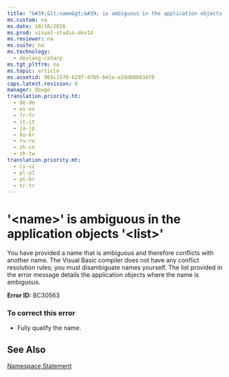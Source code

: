 ```yaml
---
title: "&#39;&lt;name&gt;&#39; is ambiguous in the application objects &#39;&lt;list&gt;&#39;"
ms.custom: na
ms.date: 10/10/2016
ms.prod: visual-studio-dev14
ms.reviewer: na
ms.suite: na
ms.technology: 
  - devlang-csharp
ms.tgt_pltfrm: na
ms.topic: article
ms.assetid: 965c1570-6297-47b5-b41e-e2dd68b034f0
caps.latest.revision: 8
manager: douge
translation.priority.ht: 
  - de-de
  - es-es
  - fr-fr
  - it-it
  - ja-jp
  - ko-kr
  - ru-ru
  - zh-cn
  - zh-tw
translation.priority.mt: 
  - cs-cz
  - pl-pl
  - pt-br
  - tr-tr
---
```

# &#39;&lt;name&gt;&#39; is ambiguous in the application objects &#39;&lt;list&gt;&#39;
You have provided a name that is ambiguous and therefore conflicts with another name. The Visual Basic compiler does not have any conflict resolution rules; you must disambiguate names yourself. The list provided in the error message details the application objects where the name is ambiguous.  
  
 **Error ID:** BC30563  
  
### To correct this error  
  
-   Fully qualify the name.  
  
## See Also  
 [Namespace Statement](../Topic/Namespace%20Statement.md)